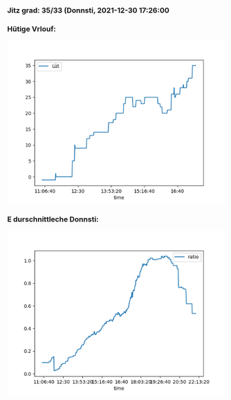 ### Jitz grad: 35/33 (Donnsti, 2021-12-30 17:26:00

### Hütige Vrlouf:
![Graph](Today.png)

### E durschnittleche Donnsti:
![Graph](Donnsti.png)